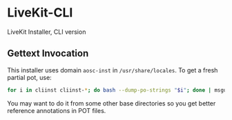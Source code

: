 # LiveKit-CLI
LiveKit Installer, CLI version

## Gettext Invocation

This installer uses domain `aosc-inst` in `/usr/share/locales`. To get a 
fresh partial pot, use:

```Bash
for i in cliinst cliinst-*; do bash --dump-po-strings "$i"; done | msguniq -
```

You may want to do it from some other base directories so you get better 
reference annotations in POT files.
